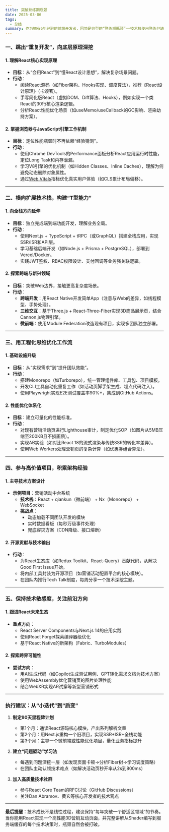 ```yaml
---
title: 突破熟练期瓶颈
date: 2025-03-06
tags:
  - 总结
summary: 作为拥有6年经验的前端开发者，困境是典型的“熟练期瓶颈”——技术栈使用熟练但缺乏突破性成长
---
```


### **一、跳出“重复开发”，向底层原理深挖**
#### 1. **理解React核心实现原理**
   - **目标**：从“会用React”到“懂React设计思想”，解决复杂场景问题。
   - **行动**：
     - 阅读React源码（如Fiber架构、Hooks实现、调度算法），推荐《React设计原理》（卡颂著）。
     - 手写简化版React（虚拟DOM、Diff算法、Hooks），例如实现一个类React的30行核心渲染逻辑。
     - 分析React性能优化场景（如useMemo/useCallback的GC影响、渲染劫持方案）。

#### 2. **掌握浏览器与JavaScript引擎工作机制**
   - **目标**：定位性能瓶颈时不再依赖“经验猜测”。
   - **行动**：
     - 使用Chrome DevTools的Performance面板分析React应用运行时性能，定位Long Task和内存泄漏。
     - 学习V8引擎的优化机制（如Hidden Classes、Inline Caches），理解为何避免动态删除对象属性。
     - 通过[Web Vitals](https://web.dev/vitals/)指标优化真实用户体验（如CLS累计布局偏移）。

---

### **二、横向扩展技术栈，构建“T型能力”**
#### 1. **向全栈方向延伸**
   - **目标**：独立完成端到端功能开发，理解业务全局。
   - **行动**：
     - 使用Next.js + TypeScript + tRPC（或GraphQL）搭建全栈应用，实现SSR/ISR和API层。
     - 学习基础后端开发（如Node.js + Prisma + PostgreSQL），部署到Vercel/Docker。
     - 实践JWT鉴权、RBAC权限设计、支付回调等业务强关联逻辑。

#### 2. **探索跨端与新兴领域**
   - **目标**：突破Web边界，接触更高复杂度场景。
   - **行动**：
     - **跨端开发**：用React Native开发简单App（注意与Web的差异，如线程模型、手势处理）。
     - **三维交互**：基于Three.js + React-Three-Fiber实现3D商品展示页，结合Cannon.js物理引擎。
     - **微前端**：使用Module Federation改造现有项目，实现多团队独立部署。

---

### **三、用工程化思维优化工作流**
#### 1. **基础设施升级**
   - **目标**：从“实现需求”到“提升团队效能”。
   - **行动**：
     - 搭建Monorepo（如Turborepo），统一管理组件库、工具包、项目模板。
     - 开发CLI工具自动化重复工作（如活动页脚手架生成、埋点代码注入）。
     - 使用Playwright实现E2E测试覆盖率90%+，集成到GitHub Actions。

#### 2. **性能优化体系化**
   - **目标**：建立可量化的性能标准。
   - **行动**：
     - 对现有营销活动页进行Lighthouse审计，制定优化SOP（如图片从5MB压缩至200KB且不损画质）。
     - 实现AB实验（如对比React 18的流式渲染与传统SSR的转化率差异）。
     - 使用Web Workers处理营销页的复杂计算（如优惠券组合算法）。

---

### **四、参与高价值项目，积累架构经验**
#### 1. **主导技术方案设计**
   - **示例项目**：营销活动中台系统
     - **技术栈**：React + qiankun（微前端） + Nx（Monorepo） + WebSocket
     - **挑战点**：
       - 动态加载不同团队开发的模块
       - 实时数据看板（每秒万级事件处理）
       - 兜底容灾方案（CDN降级、接口熔断）

#### 2. **开源贡献与技术输出**
   - **行动**：
     - 为React生态库（如Redux Toolkit、React-Query）贡献代码，从解决Good First Issue开始。
     - 将内部工具封装为开源项目（如营销活动配置平台的核心模块）。
     - 在团队内推行Tech Talk制度，每周分享一个技术深挖主题。

---

### **五、保持技术敏感度，关注前沿方向**
#### 1. **跟进React未来生态**
   - **重点方向**：
     - React Server Components与Next.js 14的应用实践
     - 使用React Forget探索编译器级优化
     - 基于React Native的新架构（Fabric、TurboModules）

#### 2. **探索跨界可能性**
   - **尝试方向**：
     - 用AI生成代码（如Copilot生成测试用例、GPT转化需求文档为技术方案）
     - 使用WebAssembly优化营销页的图片处理性能
     - 结合WebXR实现AR试穿等新型营销形式

---

### **执行建议：从“小迭代”到“质变”**
1. **制定90天里程碑计划**  
   - 第1个月：通读React源码核心模块，产出系列解析文章  
   - 第2个月：用Next.js重构一个旧项目，实现SSR+ISR+全栈功能  
   - 第3个月：主导一个微前端或性能优化项目，量化业务指标提升  

2. **建立“问题驱动”学习法**  
   - 每遇到问题深挖一层（如发现页面卡顿→分析Fiber树→学习调度策略）  
   - 在团队主动认领技术难点（如解决活动页秒开率从2s到800ms）  

3. **加入高质量技术社群**  
   - 参与React Core Team的RFC讨论（GitHub Discussions）  
   - 关注Dan Abramov、黄玄等核心开发者的技术观点  

---

**最后提醒**：技术成长不是线性过程，建议保持“每年突破一个舒适区领域”的节奏。当你能用React实现一个高性能3D营销互动页面，并完整讲解从Shader编写到服务端缓存的每个技术决策时，瓶颈自然会被打破。

